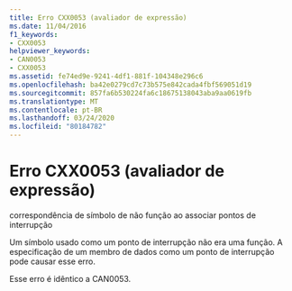 ```yaml
---
title: Erro CXX0053 (avaliador de expressão)
ms.date: 11/04/2016
f1_keywords:
- CXX0053
helpviewer_keywords:
- CAN0053
- CXX0053
ms.assetid: fe74ed9e-9241-4df1-881f-104348e296c6
ms.openlocfilehash: ba42e0279cd7c73b575e842cada4fbf569051d19
ms.sourcegitcommit: 857fa6b530224fa6c18675138043aba9aa0619fb
ms.translationtype: MT
ms.contentlocale: pt-BR
ms.lasthandoff: 03/24/2020
ms.locfileid: "80184782"
---
```

# <a name="expression-evaluator-error-cxx0053"></a>Erro CXX0053 (avaliador de expressão)

correspondência de símbolo de não função ao associar pontos de interrupção

Um símbolo usado como um ponto de interrupção não era uma função. A especificação de um membro de dados como um ponto de interrupção pode causar esse erro.

Esse erro é idêntico a CAN0053.
